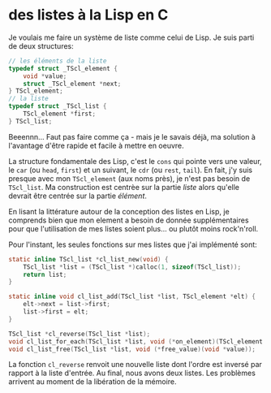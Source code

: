 # des listes à la Lisp en C

Je voulais me faire un système de liste comme celui de Lisp. Je suis parti de deux structures:

```C
// les éléments de la liste
typedef struct _TScl_element {
	void *value;
	struct _TScl_element *next;
} TScl_element;
// la liste
typedef struct _TScl_list {
	TScl_element *first;
} TScl_list;
```

Beeennn... Faut pas faire comme ça - mais je le savais déjà, ma solution à l'avantage d'être rapide et facile à mettre en oeuvre.

La structure fondamentale des Lisp, c'est le `cons` qui pointe vers une valeur, le `car` (ou `head`, `first`) et un suivant, le `cdr` (ou `rest`, `tail`). En fait, j'y suis presque avec mon `TScl_element` (aux noms près), je n'est pas besoin de `TScl_list`. Ma construction est centrèe sur la partie *liste* alors qu'elle devrait être centrée sur la partie *élément*.

En lisant la littérature autour de la conception des listes en Lisp, je comprends bien que mon element a besoin de donnée supplémentaires pour que l'utilisation de mes listes soient plus... ou plutôt moins rock'n'roll.

Pour l'instant, les seules fonctions sur mes listes que j'ai implémenté sont:

```C
static inline TScl_list *cl_list_new(void) {
	TScl_list *list = (TScl_list *)calloc(1, sizeof(TScl_list));
	return list;
}

static inline void cl_list_add(TScl_list *list, TScl_element *elt) {
    elt->next = list->first;
    list->first = elt;
}

TScl_list *cl_reverse(TScl_list *list);
void cl_list_for_each(TScl_list *list, void (*on_element)(TScl_element *elt));
void cl_list_free(TScl_list *list, void (*free_value)(void *value));
```

La fonction `cl_reverse` renvoit une nouvelle liste dont l'ordre est inversé par rapport à la liste d'entrée. Au final, nous avons deux listes. Les problèmes arrivent au moment de la libération de la mémoire.